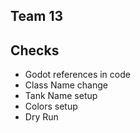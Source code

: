 ## Team 13

## Checks
- Godot references in code
- Class Name change
- Tank Name setup
- Colors setup
- Dry Run
